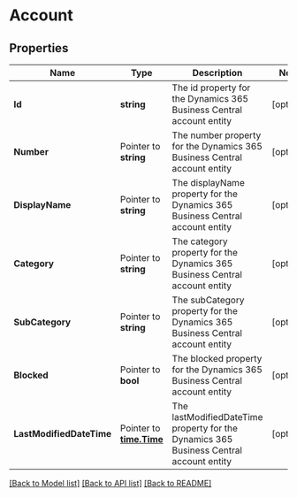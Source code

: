 # Account

## Properties

Name | Type | Description | Notes
------------ | ------------- | ------------- | -------------
**Id** | **string** | The id property for the Dynamics 365 Business Central account entity | [optional] 
**Number** | Pointer to **string** | The number property for the Dynamics 365 Business Central account entity | [optional] 
**DisplayName** | Pointer to **string** | The displayName property for the Dynamics 365 Business Central account entity | [optional] 
**Category** | Pointer to **string** | The category property for the Dynamics 365 Business Central account entity | [optional] 
**SubCategory** | Pointer to **string** | The subCategory property for the Dynamics 365 Business Central account entity | [optional] 
**Blocked** | Pointer to **bool** | The blocked property for the Dynamics 365 Business Central account entity | [optional] 
**LastModifiedDateTime** | Pointer to [**time.Time**](time.Time.md) | The lastModifiedDateTime property for the Dynamics 365 Business Central account entity | [optional] 

[[Back to Model list]](../README.md#documentation-for-models) [[Back to API list]](../README.md#documentation-for-api-endpoints) [[Back to README]](../README.md)


